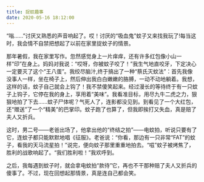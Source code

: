 ```yaml
---
title: 捉蚊趣事
date: 2020-05-16 18:12:00
---
```

<!-- wp:paragraph -->
<p>“嗡……”讨厌又熟悉的声音响起了。哎！讨厌的“吸血鬼”蚊子又来找我玩了!每当这时，我会情不自禁把想起了以前在家里捉蚊子的情景。</p>
<!-- /wp:paragraph -->

<!-- wp:paragraph -->
<p>那年暑假，我在家里写作。忽然感觉身上一片痒痒，还有许多红包像小山一样“印”在身上。妈妈对我说：“哎呀，你被蚊子咬了！”我生气地直咬牙，下定决心一定要灭了这个“王八蛋”。我绞尽脑汁,终于搞出了一种“蔡氏灭蚊法”：首先我像没事人一样，坐在椅子上，然后伸出我白白嫩嫩的胳膊，一动不动地躺着。我想，这样的话，蚊子自己就会上钩了！我不禁傻笑起来。经过漫长的等待终于有一只蚊子上钩子，它停在我的身上，享用着“美味”。我看准目标，用尽九牛二虎之力，狠狠地拍了下去……蚊子尸体呢？气死人了，连影都没见到。到看见了一个大红包，还“赠送”了一个“精美”的巴掌印。蚊子跑了也算了，但我即挨打又失血，真是赔了夫人又折兵。</p>
<!-- /wp:paragraph -->

<!-- wp:paragraph -->
<p>这时，男二号——老爸出场了，他拿出他的“终结之拍”——电蚊拍，听说只要有了它，连蚊子都只能默默地唱《征服》。老爸说：“你看，那边有一只非常“FAT”的蚊子，看我的天马流星拍！”说完，便向蚊子那里重重地拍去。“嗞”蚊子被烤焦了，胜利的战歌响起了。“我们胜利啦！”我欢呼到。</p>
<!-- /wp:paragraph -->

<!-- wp:paragraph -->
<p>之后，我每遇到蚊子时，就会拿电蚊拍“款待”它，再也不干那种赔了夫人又折兵的傻事了。不过，现在回想起那情景，真是连自己都会笑。</p>
<!-- /wp:paragraph -->
